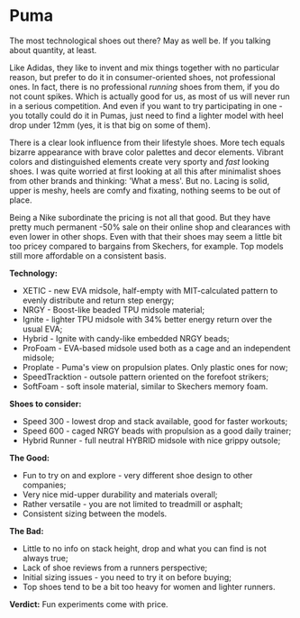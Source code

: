 # Puma

The most technological shoes out there? May as well be. If you talking about quantity, at least.

Like Adidas, they like to invent and mix things together with no particular reason, but prefer to do it in consumer-oriented shoes, not professional ones. In fact, there is no professional *running* shoes from them, if you do not count spikes. Which is actually good for us, as most of us will never run in a serious competition. And even if you want to try participating in one - you totally could do it in Pumas, just need to find a lighter model with heel drop under 12mm (yes, it is that big on some of them).

There is a clear look influence from their lifestyle shoes. More tech equals bizarre appearance with brave color palettes and decor elements. Vibrant colors and distinguished elements create very sporty and *fast* looking shoes. I was quite worried at first looking at all this after minimalist shoes from other brands and thinking: 'What a mess'. But no. Lacing is solid, upper is meshy, heels are comfy and fixating, nothing seems to be out of place.

Being a Nike subordinate the pricing is not all that good. But they have pretty much permanent -50% sale on their online shop and clearances with even lower in other shops. Even with that their shoes may seem a little bit too pricey compared to bargains from Skechers, for example. Top models still more affordable on a consistent basis.

**Technology:**

- XETIC - new EVA midsole, half-empty with MIT-calculated pattern to evenly distribute and return step energy;
- NRGY - Boost-like beaded TPU midsole material;
- Ignite - lighter TPU midsole with 34% better energy return over the usual EVA; 
- Hybrid - Ignite with candy-like embedded NRGY beads;
- ProFoam - EVA-based midsole used both as a cage and an independent midsole;
- Proplate - Puma's view on propulsion plates. Only plastic ones for now;
- SpeedTracktion - outsole pattern oriented on the forefoot strikers;
- SoftFoam - soft insole material, similar to Skechers memory foam.

**Shoes to consider:** 

- Speed 300 - lowest drop and stack available, good for faster workouts;
- Speed 600 - caged NRGY beads with propulsion as a good daily trainer;
- Hybrid Runner - full neutral HYBRID midsole with nice grippy outsole;

**The Good:** 

- Fun to try on and explore - very different shoe design to other companies;
- Very nice mid-upper durability and materials overall;
- Rather versatile - you are not limited to treadmill or asphalt;
- Consistent sizing between the models.

**The Bad:** 

- Little to no info on stack height, drop and what you can find is not always true;
- Lack of shoe reviews from a runners perspective;
- Initial sizing issues - you need to try it on before buying;
- Top shoes tend to be a bit too heavy for women and lighter runners.

**Verdict:** Fun experiments come with price.